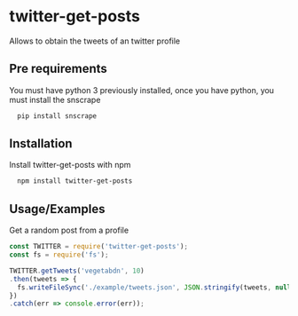 # twitter-get-posts
Allows to obtain the tweets of an twitter profile


## Pre requirements

You must have python 3 previously installed, once you have python, you must install the snscrape

```bash
  pip install snscrape
```

## Installation

Install twitter-get-posts with npm

```bash
  npm install twitter-get-posts
```

## Usage/Examples

Get a random post from a profile

```javascript
const TWITTER = require('twitter-get-posts');
const fs = require('fs');

TWITTER.getTweets('vegetabdn', 10)
.then(tweets => {
  fs.writeFileSync('./example/tweets.json', JSON.stringify(tweets, null, 2));
})
.catch(err => console.error(err));

```
